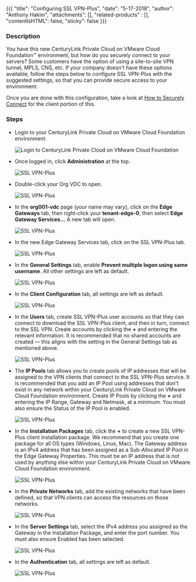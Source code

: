 {{{
  "title": "Configuring SSL VPN-Plus",
  "date": "5-17-2018",
  "author": "Anthony Hakim",
  "attachments": [],
  "related-products" : [],
  "contentIsHTML": false,
  "sticky": false
}}}

### Description
You have this new CenturyLink Private Cloud on VMware Cloud Foundation™ environment, but how do you securely connect to your servers? Some customers have the option of using a site-to-site VPN tunnel, MPLS, CNS, etc. If your company doesn't have these options available, follow the steps below to configure SSL VPN-Plus with the suggested settings, so that you can provide secure access to your environment.

Once you are done with this configuration, take a look at [How to Securely Connect](how-to-securely-connect.md) for the client portion of this.

### Steps
* Login to your CenturyLink Private Cloud on VMware Cloud Foundation environment.

  ![Login to CenturyLink Private Cloud on VMware Cloud Foundation](../images/dccf/login-to-dcc-f.png)

* Once logged in, click __Administration__ at the top.

  ![SSL VPN-Plus](../images/dccf/configuring-sslvpn-plus1.png)

* Double-click your Org VDC to open.

  ![SSL VPN-Plus](../images/dccf/configuring-sslvpn-plus2.png)

* In the __org001-vdc__ page (your name may vary), click on the __Edge Gateways__ tab, then right-click your __tenant-edge-0__, then select __Edge Gateway Services...__ A new tab will open.

  ![SSL VPN-Plus](../images/dccf/configuring-sslvpn-plus3.png)

* In the new Edge Gateway Services tab, click on the SSL VPN-Plus tab.

  ![SSL VPN-Plus](../images/dccf/configuring-sslvpn-plus4.png)

* In the __General Settings__ tab, enable __Prevent multiple logon using same username__. All other settings are left as default.

  ![SSL VPN-Plus](../images/dccf/configuring-sslvpn-plus5.png)

* In the __Client Configuration__ tab, all settings are left as default.

  ![SSL VPN-Plus](../images/dccf/configuring-sslvpn-plus6.png)

* In the __Users__ tab, create SSL VPN-Plus user accounts so that they can connect to download the SSL VPN-Plus client, and then in turn, connect to the SSL VPN. Create accounts by clicking the __+__ and entering the relevant information. It is recommended that no shared accounts are created &mdash; this aligns with the setting in the General Settings tab as mentioned above.

  ![SSL VPN-Plus](../images/dccf/configuring-sslvpn-plus7.png)

* The __IP Pools__ tab allows you to create pools of IP addresses that will be assigned to the VPN clients that connect to the SSL VPN-Plus service. It is recommended that you add an IP Pool using addresses that don't exist in any network within your CenturyLink Private Cloud on VMware Cloud Foundation environment. Create IP Pools by clicking the __+__ and entering the IP Range, Gateway and Netmask, at a minimum. You must also ensure the Status of the IP Pool is enabled.

  ![SSL VPN-Plus](../images/dccf/configuring-sslvpn-plus8.png)

* In the __Installation Packages__ tab, click the __+__ to create a new SSL VPN-Plus client installation package. We recommend that you create one package for all OS types (Windows, Linux, Mac). The Gateway address is an IPv4 address that has been assigned as a Sub-Allocated IP Pool in the Edge Gateway Properties. This must be an IP address that is not used by anything else within your CenturyLink Private Cloud on VMware Cloud Foundation environment.

  ![SSL VPN-Plus](../images/dccf/configuring-sslvpn-plus9.png)

* In the __Private Networks__ tab, add the existing networks that have been defined, so that VPN clients can access the resources on those networks.

  ![SSL VPN-Plus](../images/dccf/configuring-sslvpn-plus10.png)

* In the __Server Settings__ tab, select the IPv4 address you assigned as the Gateway in the Installation Package, and enter the port number. You must also ensure Enabled has been selected.

  ![SSL VPN-Plus](../images/dccf/configuring-sslvpn-plus11.png)

* In the __Authentication__ tab, all settings are left as default.

  ![SSL VPN-Plus](../images/dccf/configuring-sslvpn-plus12.png)
